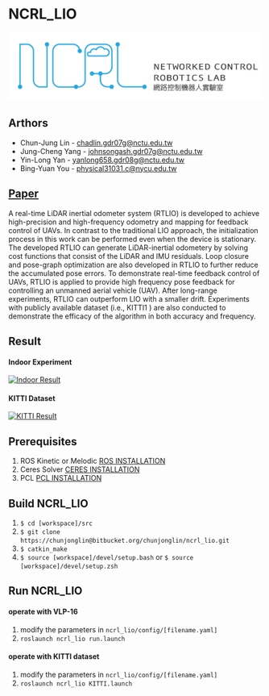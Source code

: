 # NCRL_LIO
![Image](LOGO.png?raw=true "Title")
## Arthors
* Chun-Jung Lin - chadlin.gdr07g@nctu.edu.tw
* Jung-Cheng Yang - johnsongash.gdr07g@nctu.edu.tw
* Yin-Long Yan - yanlong658.gdr08g@nctu.edu.tw
* Bing-Yuan You - physical31031.c@nycu.edu.tw


## [Paper](https://doi.org/10.3390/s21123955)


A real-time LiDAR inertial odometer system (RTLIO) is developed to achieve high-precision and high-frequency odometry
and mapping for feedback control of UAVs. In contrast to the traditional LIO approach, the initialization process in this work
can be performed even when the device is stationary. The developed RTLIO can generate LiDAR-inertial odometery by solving
cost functions that consist of the LiDAR and IMU residuals. Loop closure and pose-graph optimization are also developed in
RTLIO to further reduce the accumulated pose errors. To demonstrate real-time feedback control of UAVs, RTLIO is applied
to provide high frequency pose feedback for controlling an unmanned aerial vehicle (UAV). After long-range experiments,
RTLIO can outperform LIO with a smaller drift. Experiments with publicly available dataset (i.e., KITTI1
) are also conducted
to demonstrate the efficacy of the algorithm in both accuracy and frequency.

## Result
#### Indoor Experiment
[![Indoor Result](https://img.youtube.com/vi/X2338T96Tz8/0.jpg)](http://www.youtube.com/watch?v=X2338T96Tz8)

#### KITTI Dataset
[![KITTI Result](https://img.youtube.com/vi/B24UWVwRyC8/0.jpg)](http://www.youtube.com/watch?v=B24UWVwRyC8)

## Prerequisites
1. ROS Kinetic or Melodic [ROS INSTALLATION](http://wiki.ros.org/ROS/Installation)
2. Ceres Solver [CERES INSTALLATION](http://ceres-solver.org/installation.html)
3. PCL [PCL INSTALLATION](https://pointclouds.org/downloads/)

## Build NCRL_LIO
1. `$ cd [workspace]/src`
2. `$ git clone https://chunjonglin@bitbucket.org/chunjonglin/ncrl_lio.git`
3. `$ catkin_make`
4. `$ source [workspace]/devel/setup.bash` or
`$ source [workspace]/devel/setup.zsh`

## Run NCRL_LIO
#### operate with VLP-16
1. modify the parameters in `ncrl_lio/config/[filename.yaml]`
2. `roslaunch ncrl_lio run.launch`
#### operate with KITTI dataset
1. modify the parameters in `ncrl_lio/config/[filename.yaml]`
2. `roslaunch ncrl_lio KITTI.launch`

